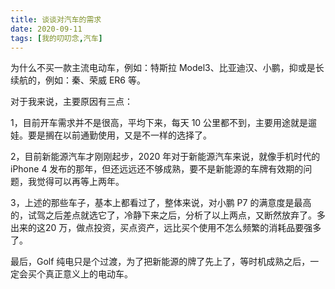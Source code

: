 ```yaml
---
title: 谈谈对汽车的需求
date: 2020-09-11
tags: [我的叨叨念,汽车]
---
```


为什么不买一款主流电动车，例如：特斯拉 Model3、比亚迪汉、小鹏，抑或是长续航的，例如：秦、荣威 ER6 等。

对于我来说，主要原因有三点：

1，目前开车需求并不是很高，平均下来，每天 10 公里都不到，主要用途就是遛娃。要是搁在以前通勤使用，又是不一样的选择了。

2，目前新能源汽车才刚刚起步，2020 年对于新能源汽车来说，就像手机时代的 iPhone 4 发布的那年，但还远远还不够成熟，要不是新能源的车牌有效期的问题，我觉得可以再等上两年。

3，上述的那些车子，基本上都看过了，整体来说，对小鹏 P7 的满意度是最高的，试驾之后差点就选它了，冷静下来之后，分析了以上两点，又断然放弃了。多出来的这20 万，做点投资，买点资产，远比买个使用不怎么频繁的消耗品要强多了。

最后，Golf 纯电只是个过渡，为了把新能源的牌了先上了，等时机成熟之后，一定会买个真正意义上的电动车。